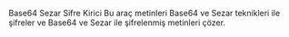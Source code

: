 
Base64 Sezar Sifre Kirici
Bu araç metinleri Base64 ve Sezar teknikleri ile şifreler ve Base64 ve Sezar ile şifrelenmiş metinleri çözer.
